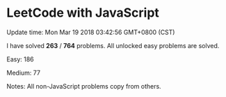 # LeetCode with JavaScript

Update time: Mon Mar 19 2018 03:42:56 GMT+0800 (CST)

I have solved **263** / **764** problems. All unlocked easy problems are solved.

Easy: 186

Medium: 77

Notes: All non-JavaScript problems copy from others.